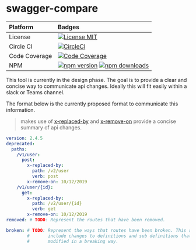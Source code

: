 # swagger-compare

| Platform      | Badges                                                                                              |
| :------------ | :-------------------------------------------------------------------------------------------------- |
| License       | [![License MIT][license-badge]][mit-license]                                                        |
| Circle CI     | [![CircleCI][circleci-build-badge]][circleci-dashboard]                                             |
| Code Coverage | [![Code Coverage][codecov-badge]][codecov-dashboard]                                                |
| NPM           | [![npm version][npm-version-badge]][npm-page] [![npm downloads][npm-downloads-badge]][npm-page]     |

[circleci-build-badge]: https://circleci.com/gh/kjjuno/swagger-compare.svg?style=shield
[circleci-dashboard]:   https://circleci.com/gh/kjjuno/swagger-compare
[codecov-badge]:        https://img.shields.io/codecov/c/github/kjjuno/swagger-compare/master.svg?style=flat
[codecov-dashboard]:    https://codecov.io/gh/kjjuno/swagger-compare
[license-badge]:        https://img.shields.io/npm/l/swagger-compare.svg?style=flat
[mit-license]:          https://opensource.org/licenses/MIT
[npm-version-badge]:    https://badge.fury.io/js/swagger-compare.svg
[npm-downloads-badge]:  https://img.shields.io/npm/dt/swagger-compare.svg?style=flat
[npm-page]:             https://www.npmjs.com/package/swagger-compare


This tool is currently in the design phase. The goal is to provide a clear and concise way to communicate api changes.
Ideally this will fit easily within a slack or Teams channel.

The format below is the currently proposed format to communicate this information.

> makes use of [x-replaced-by] and [x-remove-on] provide a concise summary of api changes.

[x-replaced-by]: https://github.com/kjjuno/swagger-extensions/blob/master/x-replaced-by.md
[x-remove-on]: https://github.com/kjjuno/swagger-extensions/blob/master/x-remove-on.md

```yaml
version: 2.4.5
deprecated:
  paths:
    /v1/user:
      post:
        x-replaced-by:
          path: /v2/user
          verb: post
        x-remove-on: 10/12/2019
    /v1/user/{id}:
      get:
        x-replaced-by:
          path: /v2/user/{id}
          verb: get
        x-remove-on: 10/12/2019
removed: # TODO: Represent the routes that have been removed.

broken: # TODO: Represent the ways that routes have been broken. This should
        #       include changes to definitions and sub definitions that were
        #       modified in a breaking way.
```
